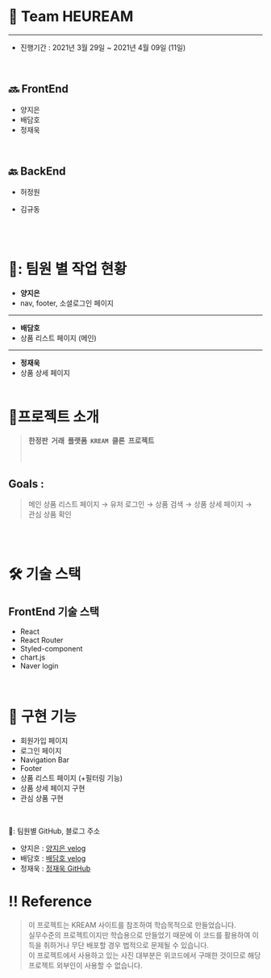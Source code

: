 # 🏡 Team HEUREAM

---

- 진행기간 : 2021년 3월 29일 ~ 2021년 4월 09일 (11일)

<br>

## 🔜 FrontEnd

- 양지은
- 배담호
- 정재욱

<br>

## 🔙 BackEnd

- 허정원
- 김규동

  <br>
  <br>

# 🌟: 팀원 별 작업 현황

- **양지은**
- nav, footer, 소셜로그인 페이지

---

- **배담호**
- 상품 리스트 페이지 (메인)

---

- **정재욱**
- 상품 상세 페이지
  <br>
  <br>

# 🌟프로젝트 소개

> **한정판 &nbsp;거래 &nbsp;플랫폼 &nbsp;`KREAM` &nbsp;클론 &nbsp;프로젝트** <br>  
> <br>

## Goals :

> 메인 상품 리스트 페이지 → 유저 로그인 → 상품 검색 → 상품 상세 페이지 → <br>
> 관심 상품 확인 <br>

<br>
<br>

# 🛠 기술 스택

## FrontEnd 기술 스택

- React
- React Router
- Styled-component
- chart.js
- Naver login

<br>

# 🌈 구현 기능

- 회원가입 페이지
- 로그인 페이지
- Navigation Bar
- Footer
- 상품 리스트 페이지 (+필터링 기능)
- 상품 상세 페이지 구현
- 관심 상품 구현

<br>

🌟: 팀원별 GitHub, 블로그 주소

- 양지은 : [양지은 velog](https://velog.io/@poohv7)
- 배담호 : [배담호 velog](https://velog.io/@damho0514)
- 정재욱 : [정재욱 GitHub](https://github.com/stich9208)

# ‼️ Reference

> 이 프로젝트는 KREAM 사이트를 참조하여 학습목적으로 만들었습니다.<br> 실무수준의 프로젝트이지만 학습용으로 만들었기 때문에 이 코드를 활용하여 이득을 취하거나 무단 배포할 경우 법적으로 문제될 수 있습니다. <br> 이 프로젝트에서 사용하고 있는 사진 대부분은 위코드에서 구매한 것이므로 해당 프로젝트 외부인이 사용할 수 없습니다.
